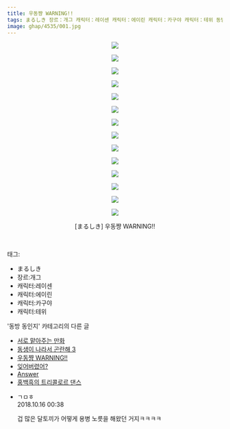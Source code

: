 ```yaml
---
title: 우동쨩 WARNING!!
tags: まるしき 장르：개그 캐릭터：레이센 캐릭터：에이린 캐릭터：카구야 캐릭터：테위 동방_동인지
image: ghap/4535/001.jpg
---
```

<div class="article">
<p style="text-align: center; clear: none; float: none;"><img src="{{ site.nasurl }}/ghap/4535/001.jpg"/></p>
<p style="text-align: center; clear: none; float: none;"><img src="{{ site.nasurl }}/ghap/4535/002.jpg"/></p>
<p style="text-align: center; clear: none; float: none;"><img src="{{ site.nasurl }}/ghap/4535/003.jpg"/></p>
<p style="text-align: center; clear: none; float: none;"><img src="{{ site.nasurl }}/ghap/4535/004.jpg"/></p>
<p style="text-align: center; clear: none; float: none;"><img src="{{ site.nasurl }}/ghap/4535/005.jpg"/></p>
<p style="text-align: center; clear: none; float: none;"><img src="{{ site.nasurl }}/ghap/4535/006.jpg"/></p>
<p style="text-align: center; clear: none; float: none;"><img src="{{ site.nasurl }}/ghap/4535/007.jpg"/></p>
<p style="text-align: center; clear: none; float: none;"><img src="{{ site.nasurl }}/ghap/4535/008.jpg"/></p>
<p style="text-align: center; clear: none; float: none;"><img src="{{ site.nasurl }}/ghap/4535/009.jpg"/></p>
<p style="text-align: center; clear: none; float: none;"><img src="{{ site.nasurl }}/ghap/4535/010.jpg"/></p>
<p style="text-align: center; clear: none; float: none;"><img src="{{ site.nasurl }}/ghap/4535/011.jpg"/></p>
<p style="text-align: center; clear: none; float: none;"><img src="{{ site.nasurl }}/ghap/4535/012.jpg"/></p>
<p style="text-align: center; clear: none; float: none;"><img src="{{ site.nasurl }}/ghap/4535/013.jpg"/></p>
<p style="text-align: center; clear: none; float: none;"><img src="{{ site.nasurl }}/ghap/4535/014.jpg"/></p>
<p style="text-align: center; clear: none; float: none;">[まるしき] 우동쨩 WARNING!!</p>
<p><br/></p>
</div><div class="tagTrail">
<p>태그: </p>
<ul>
<li>まるしき</li>
<li>장르:개그</li>
<li>캐릭터:레이센</li>
<li>캐릭터:에이린</li>
<li>캐릭터:카구야</li>
<li>캐릭터:테위</li>
</ul>
</div><div class="another">
<p>'동방 동인지' 카테고리의 다른 글</p>
<ul>
<li><a href="/2018-07-21-ghap_4537">서로 맡아주는 만화</a></li>
<li><a href="/2018-07-21-ghap_4536">동생이 나라서 곤란해 3</a></li>
<li><a href="/2018-07-21-ghap_4535">우동쨩 WARNING!!</a></li>
<li><a href="/2018-07-20-ghap_4534">잊어버렸어?</a></li>
<li><a href="/2018-07-18-ghap_4531">Answer</a></li>
<li><a href="/2018-07-18-ghap_4530">홍백흑의 트리콜로르 댄스</a></li>
</ul>
</div><div class="cb_module cb_fluid">
<div class="cb_wrt cb_profile">
<div class="comment">
<ul>
<li class="cb_thumb_off" id="comment15356093">
<div class="cb_comment_area">
<div class="cb_info_area">
<div class="cb_section">
<span class="cb_nick_name">ㄱㅁㅎ</span>
</div>
<div class="cb_section">
<span class="cb_date">2018.10.16 00:38 </span>
</div>
</div>
<div class="cb_dsc_comment">
<p class="cb_dsc">
											겁 많은 달토끼가 어떻게 용병 노릇을 해왔던 거지ㅋㅋㅋㅋ
										</p>
</div>
</div></li>
</ul>
</div>
</div><!-- commentList close -->
</div>